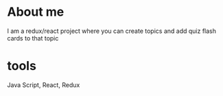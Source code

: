 # About me 
I am a redux/react project where you can create topics and add quiz flash cards to that topic

# tools
Java Script, 
React,
Redux
